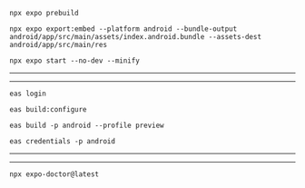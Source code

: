 ```
npx expo prebuild
```

```
npx expo export:embed --platform android --bundle-output android/app/src/main/assets/index.android.bundle --assets-dest android/app/src/main/res
```

```
npx expo start --no-dev --minify
```


---
---

```
eas login
```

```
eas build:configure
```


```
eas build -p android --profile preview
```

```
eas credentials -p android
```


---
---

```
npx expo-doctor@latest
```
